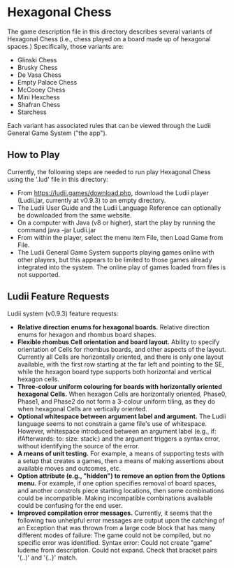 # Hexagonal Chess

The game description file in this directory describes several variants of Hexagonal Chess (i.e., chess played on a board made up of hexagonal spaces.) Specifically, those variants are:
* Glinski Chess
* Brusky Chess
* De Vasa Chess
* Empty Palace Chess
* McCooey Chess
* Mini Hexchess
* Shafran Chess
* Starchess

Each variant has associated rules that can be viewed through the Ludii General Game System ("the app").

## How to Play
Currently, the following steps are needed to run play Hexagonal Chess using the '.lud' file in this directory:
* From https://ludii.games/download.php, download the Ludii player (Ludii.jar, currently at v0.9.3) to an empty directory.
* The Ludii User Guide and the Ludii Language Reference can optionally be downloaded from the same website.
* On a computer with Java (v8 or higher), start the play by running the command
      java -jar Ludii.jar
* From within the player, select the menu item File, then Load Game from File. 
* The Ludii General Game System supports playing games online with other players, but this appears
  to be limited to those games already integrated into the system. The online play of games loaded from files
  is not supported.

## Ludii Feature Requests
Ludii system (v0.9.3) feature requests:
* **Relative direction enums for hexagonal boards.**
  Relative direction enums for hexagon and rhombus board shapes.
* **Flexible rhombus Cell orientation and board layout.**
  Ability to specify orientation of Cells for rhombus boards, and other aspects of the layout.
  Currently all Cells are horizontally oriented, and there is only one layout available,
  with the first row starting at the far left and pointing to the SE,
  while the hexagon board type supports both horizontal and vertical hexagon cells.
* **Three-colour uniform colouring for boards with horizontally oriented hexagonal Cells.**
  When hexagon Cells are horizontally oriented, Phase0, Phase1, and Phase2 do not form a 3-colour uniform tiling,
  as they do when hexagonal Cells are vertically oriented.
* **Optional whitespace between argument label and argument.**  The Ludii language seems to not constrain a game
  file's use of whitespace. However, whitespace introduced between an argument label (e.g., if: ifAfterwards: to: size:
  stack:) and the argument triggers a syntax error, without identifying the source of the error.
* **A means of unit testing.** For example, a means of supporting tests with a setup that creates a games, then a means
  of making assertions about available moves and outcomes, etc.
* **Option attribute (e.g., "hidden") to remove an option from the Options menu.**
    For example, if one option specifies removal of board spaces, and another constrols piece
    starting locations, then some combinations could be incompatible. Making incompatible combinations
    available could be confusing for the end user.
* **Improved compilation error messages.**
    Currently, it seems that the following two unhelpful error messages are output upon the catching of an Exception
    that was thrown from a large code block that has many different modes of failure:
        The game could not be compiled, but no specific error was identified.
        Syntax error: Could not create "game" ludeme from description.
        Could not expand. Check that bracket pairs '(..)' and '{..}' match.
